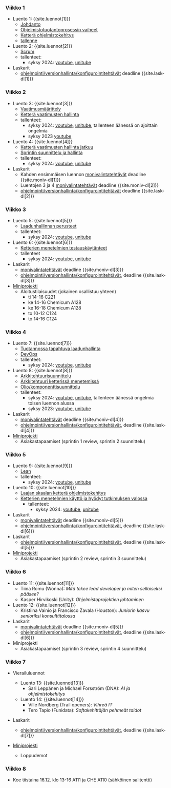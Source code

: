 ### Viikko 1

- Luento 1: {{site.luennot[1]}}
  - [Johdanto](/osa0)
  - [Ohjelmistotuotantoprosessin vaiheet](/osa1#ohjelmistotuotanto-ja-sen-osa-alueet)
  - [Ketterä ohjelmistokehitys](/osa1#ketterä-ohjelmistokehitys)
  - [tallenne](https://youtu.be/9UaFvaRtTM0)
- Luento 2: {{site.luennot[2]}}
  - [Scrum](/osa1#scrum)
  - tallenteet:
    - syksy 2024: [youtube](https://youtu.be/sg6O6jTGrzk), [unitube](https://www.helsinki.fi/fi/unitube/video/89ccc897-d9bc-4cc3-982d-83b19bf062cd)
- Laskarit
  -  [ohjelmointi/versionhallinta/konfigurointitehtävät](/tehtavat1) deadline {{site.lask-dl[1]}}

### Viikko 2

- Luento 3: {{site.luennot[3]}}
  - [Vaatimusmäärittely](/osa2#vaatimusmäärittely)
  - [Ketterä vaatimusten hallinta](/osa2#user-story)
  - tallenteet:
    - syksy 2024: [youtube](https://youtu.be/lINfFEyKX_4), [unitube](https://www.helsinki.fi/fi/unitube/video/5782eba4-5b8a-4915-9715-ac7f43a40a2c), tallenteen äänessä on ajoittain ongelmia 
    - syksy 2023 [youtube](https://youtu.be/LoTkLUn-5c8)
- Luento 4: {{site.luennot[4]}}
  - [Ketterä vaatimusten hallinta jatkuu](/osa2#user-story)
  - [Sprintin suunnittelu ja hallinta](/osa2#sprintin-suunnittelu)
  - tallenteet:
    - syksy 2024: [youtube](https://youtu.be/3vl5CPBdvEg), [unitube](https://www.helsinki.fi/fi/unitube/video/ee76d6f6-7f54-4e0b-8cd5-82893765ce94)  
- Laskarit
  - Kahden ensimmäisen luennon <a href="{{site.stats_url}}/quiz/1">monivalintatehtävät</a> deadline {{site.moniv-dl[1]}}
  - Luentojen 3 ja 4 <a href="{{site.stats_url}}/quiz/2">monivalintatehtävät</a> deadline {{site.moniv-dl[2]}}
  - [ohjelmointi/versionhallinta/konfigurointitehtävät](/tehtavat2) deadline {{site.lask-dl[2]}}

### Viikko 3

- Luento 5: {{site.luennot[5]}} 
  - [Laadunhallinnan perusteet](/osa3)
  - tallenteet:
    - syksy 2024: [youtube](https://youtu.be/Hti_Y2ZdI-w), [unitube](https://www.helsinki.fi/fi/unitube/video/f9b7304f-08fd-487d-b195-2f881a27483a)
- Luento 6: {{site.luennot[6]}} 
  - [Ketterien menetelmien testauskäytänteet](/osa3#ketterien-menetelmien-testauskäytänteitä)
  - tallenteet
    - syksy 2024: [youtube](https://youtu.be/aYWk6X3t_Rc), [unitube](https://www.helsinki.fi/fi/unitube/video/c9608ade-49e0-4cfd-b81a-88254bb2b78b)
- Laskarit
  - <a href="{{site.stats_url}}/quiz/3">monivalintatehtävät</a> deadline {{site.moniv-dl[3]}}
  - [ohjelmointi/versionhallinta/konfigurointitehtävät](/tehtavat3), deadline {{site.lask-dl[3]}}
- [Miniprojekti](/miniprojekti)
  - Aloitustilaisuudet (jokainen osallistuu yhteen)
    - ti 14-16 C221
    - ke 14-16 Chemicum A128
    - ke 16-18 Chemicum A128
    - to 10-12 C124
    - to 14-16 C124

### Viikko 4

- Luento 7: {{site.luennot[7]}}
  - [Tuotannossa tapahtuva laadunhallinta](/osa3#tuotannossa-tapahtuva-testaaminen-ja-laadunhallinta)
  - [DevOps](/osa3#devops)
  - tallenteet:
    - syksy 2024: [youtube](https://youtu.be/j3DrCW3DtUw), [unitube](https://www.helsinki.fi/fi/unitube/video/39d8477a-dc78-423d-98e6-3b613acd4898)
- Luento 8: {{site.luennot[8]}} 
  - [Arkkitehtuurisuunnittelu](/osa4#ohjelmiston-arkkitehtuuri)
  - [Arkkitehtuuri ketterissä menetemissä](/osa4#arkkitehtuuri-ketterissä-menetelmissä)
  - [Olio/komponenttisuunnittelu](/osa4#olio--ja-komponenttisuunnittelu)
  - tallenteet:
    - syksy 2024: [youtube](https://youtu.be/FsTSRsppF9Q), [unitube](https://www.helsinki.fi/fi/unitube/video/2a2f442c-023f-4689-a560-731f5f10722a), tallenteen äänessä ongelmia toisen luennon alussa
    - syksy 2023: [youtube](https://youtu.be/34CKdOxwmac), [unitube](https://www.helsinki.fi/fi/unitube/video/680c1fe8-a709-4eb0-81f2-ec64919680ac)
- Laskarit
  - <a href="{{site.stats_url}}/quiz/4">monivalintatehtävät</a> deadline {{site.moniv-dl[4]}}
  - [ohjelmointi/versionhallinta/konfigurointitehtävät](/tehtavat4), deadline {{site.lask-dl[4]}}
- [Miniprojekti](/miniprojekti)
  - Asiakastapaamiset (sprintin 1 review, sprintin 2 suunnittelu)

### Viikko 5

- Luento 9: {{site.luennot[9]}}
  - [Lean](/osa5#lean)
  - tallenteet:
    - syksy 2024: [youtube](https://youtu.be/nQ_rHDazdXI), [unitube](https://www.helsinki.fi/fi/unitube/video/b081990c-3090-4419-921f-eb01ba33c546)
- Luento 10: {{site.luennot[10]}} 
  - [Laajan skaalan ketterä ohjelmistokehitys](/osa5#laajan-skaalan-ketter%C3%A4-ohjelmistokehitys)
  - [Ketterien menetelmien käyttö ja hyödyt tutkimuksen valossa](/osa5#ketterien-menetelmien-käyttö-ja-hyödyt-tutkimuksen-valossa)
    - tallenteet:
      - syksy 2024: [youtube](https://youtu.be/S-9XmDN94zI), [unitube](https://www.helsinki.fi/fi/unitube/video/665cf928-dc6d-4e78-9c92-e1e22569d12d)
- Laskarit
  - <a href="{{site.stats_url}}/quiz/5">monivalintatehtävät</a> deadline {{site.moniv-dl[5]}}
  - [ohjelmointi/versionhallinta/konfigurointitehtävät](/tehtavat6), deadline {{site.lask-dl[6]}}
- Laskarit
  - [ohjelmointi/versionhallinta/konfigurointitehtävät](/tehtavat5), deadline {{site.lask-dl[5]}}
- [Miniprojekti](/miniprojekti)
  - Asiakastapaamiset (sprintin 2 review, sprintin 3 suunnittelu)

### Viikko 6

- Luento 11: {{site.luennot[11]}}
  - Tiina Romu (Wonna): _Mitä tekee lead developer ja miten sellaiseksi pääsee?_
  - Kasper Hirvikoski (Unity): _Ohjelmistoprojektien johtaminen_
- Luento 12: {{site.luennot[12]}} 
  - Kristiina Vainio ja Francisco Zavala (Houston): _Juniorin kasvu senioriksi konsulttitalossa_
- Laskarit
  - <a href="{{site.stats_url}}/quiz/5">monivalintatehtävät</a> deadline {{site.moniv-dl[5]}}
  - [ohjelmointi/versionhallinta/konfigurointitehtävät](/tehtavat6), deadline {{site.lask-dl[6]}}
- Miniprojekti
  - Asiakastapaamiset (sprintin 3 review, sprintin 4 suunnittelu)

### Viikko 7

- Vierailuluennot
  - Luento 13: {{site.luennot[13]}}
    - Sari Leppänen ja Michael Forsström (DNA): _AI ja ohjelmistokehitys_
  - Luento 14: {{site.luennot[14]}}
    - Ville Nordberg (Trail openers): _Vihreä IT_
    - Tero Tapio (Funidata): _Softakehittäjän pehmeät taidot_

- Laskarit
  -  [ohjelmointi/versionhallinta/konfigurointitehtävät](/tehtavat7), deadline {{site.lask-dl[7]}}
- [Miniprojekti](/miniprojekti)
  - Loppudemot 

    
### Viikko 8

- Koe tiistaina 16.12. klo 13-16 A111 ja CHE A110 (sähköinen salitentti)
